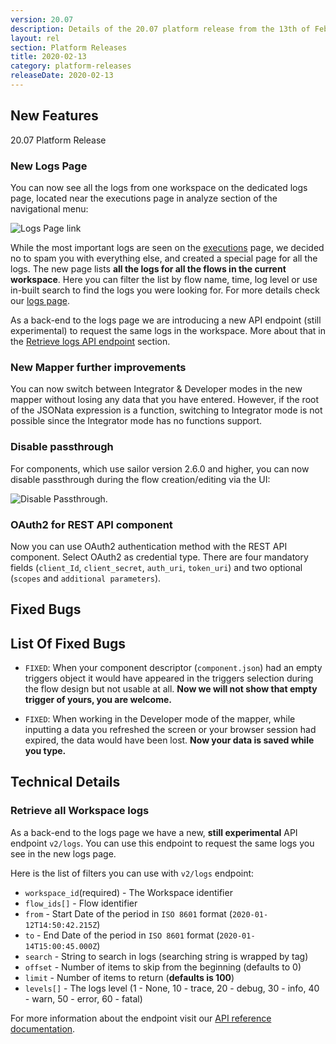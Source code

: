 ```yaml
---
version: 20.07
description: Details of the 20.07 platform release from the 13th of February 2020
layout: rel
section: Platform Releases
title: 2020-02-13
category: platform-releases
releaseDate: 2020-02-13
---
```


## New Features

20.07 Platform Release

### New Logs Page

You can now see all the logs from one workspace on the dedicated logs page,
located near the executions page in analyze section of the navigational menu:

![Logs Page link](/assets/img/RN/20.07/logs-page.png)

While the most important logs are seen on the [executions](/getting-started/executions)
page, we decided no to spam you with everything else, and created a special page
for all the logs. The new page lists **all the logs for all the flows in the current workspace**.
Here you can filter the list by flow name, time, log level or use in-built
search to find the logs you were looking for. For more details check our
[logs page](/getting-started/logs-page).

As a back-end to the logs page we are introducing a new API endpoint (still experimental)
to request the same logs in the workspace. More about that in the
[Retrieve logs API endpoint](#retrieve-all-workspace-logs) section.

### New Mapper further improvements

You can now switch between Integrator & Developer modes in the new mapper without
losing any data that you have entered. However, if the root of the JSONata
expression is a function, switching to Integrator mode is not possible since the
Integrator mode has no functions support.

### Disable passthrough

For components, which use sailor version 2.6.0 and higher, you can now disable
passthrough during the flow creation/editing via the UI:

![Disable Passthrough](/assets/img/RN/20.07/disable-passthrough.png).

### OAuth2 for REST API component

Now you can use OAuth2 authentication method with the REST API component. Select
OAuth2 as credential type. There are four mandatory fields (`client_Id`,
`client_secret`, `auth_uri`, `token_uri`) and two optional (`scopes` and `additional parameters`).

## Fixed Bugs

## List Of Fixed Bugs

*   `FIXED`: When your component descriptor (`component.json`) had an empty triggers object it would have appeared in the triggers selection during the flow design but not usable at all. **Now we will not show that empty trigger of yours, you are welcome.**

*   `FIXED`: When working in the Developer mode of the mapper, while inputting a data you refreshed the screen or your browser session had expired, the data would have been lost. **Now your data is saved while you type.**

## Technical Details

### Retrieve all Workspace logs

As a back-end to the logs page we have a new, **still experimental** API endpoint `v2/logs`.
You can use this endpoint to request the same logs you see in the new logs page.

Here is the list of filters you can use with `v2/logs` endpoint:

*   `workspace_id`(required) -	The Workspace identifier
*   `flow_ids[]` - Flow identifier
*   `from` - Start Date of the period in `ISO 8601` format (`2020-01-12T14:50:42.215Z`)
*   `to` - End Date of the period in `ISO 8601` format (`2020-01-14T15:00:45.000Z`)
*   `search` - String to search in logs (searching string is wrapped by tag)
*   `offset` - Number of items to skip from the beginning (defaults to 0)
*   `limit`	- Number of items to return (**defaults is 100**)
*   `levels[]` - The logs level (1 - None, 10 - trace, 20 - debug, 30 - info, 40 - warn, 50 - error, 60 - fatal)

For more information about the endpoint visit our [API reference documentation]({{site.data.tenant.apiBaseUri}}docs/v2/#retrieve-all-workspace-logs).
